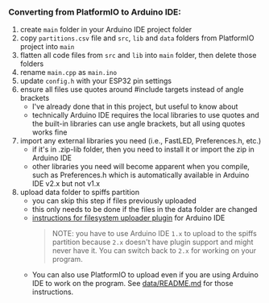 ### Converting from PlatformIO to Arduino IDE:
1. create `main` folder in your Arduino IDE project folder
1. copy `partitions.csv` file and `src`, `lib` and `data` folders from PlatformIO project into `main`
1. flatten all code files from `src` and `lib` into `main` folder, then delete those folders
1. rename `main.cpp` as `main.ino`
1. update `config.h` with your ESP32 pin settings
1. ensure all files use quotes around #include targets instead of angle brackets 
    * I've already done that in this project, but useful to know about
    * technically Arduino IDE requires the local libraries to use quotes and the built-in libraries can use angle brackets, but all using quotes works fine
1. import any external libraries you need (i.e., FastLED, Preferences.h, etc.)
    * if it's in .zip-lib folder, then you need to install it or import the zip in Arduino IDE
    * other libraries you need will become apparent when you compile, such as Preferences.h which is automatically available in Arduino IDE v2.x but not v1.x
1. upload data folder to spiffs partition
    * you can skip this step if files previously uploaded
    * this only needs to be done if the files in the data folder are changed
    * [instructions for filesystem uploader plugin](https://randomnerdtutorials.com/install-esp32-filesystem-uploader-arduino-ide/) for Arduino IDE
      > NOTE: you have to use Arduino IDE `1.x` to upload to the spiffs partition because `2.x` doesn't have plugin support and might never have it. 
      >You can switch back to `2.x` for working on your program. 
    * You can also use PlatformIO to upload even if you are using Arduino IDE to work on the program. See [data/README.md](../data/README.md) for those instructions.